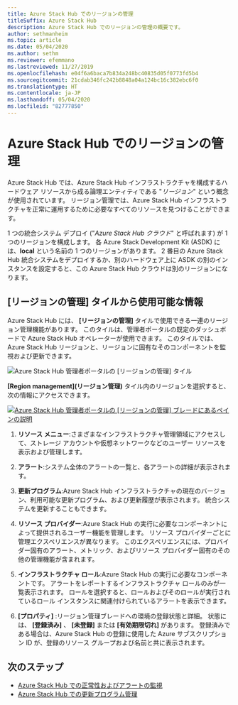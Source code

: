 ```yaml
---
title: Azure Stack Hub でのリージョンの管理
titleSuffix: Azure Stack Hub
description: Azure Stack Hub でのリージョンの管理の概要です。
author: sethmanheim
ms.topic: article
ms.date: 05/04/2020
ms.author: sethm
ms.reviewer: efemmano
ms.lastreviewed: 11/27/2019
ms.openlocfilehash: e04f6a6baca7b834a248bc40835d05f0773fd5b4
ms.sourcegitcommit: 21cdab346fc242b8848a04a124bc16c382ebc6f0
ms.translationtype: HT
ms.contentlocale: ja-JP
ms.lasthandoff: 05/04/2020
ms.locfileid: "82777850"
---
```

# <a name="region-management-in-azure-stack-hub"></a>Azure Stack Hub でのリージョンの管理

Azure Stack Hub では、Azure Stack Hub インフラストラクチャを構成するハードウェア リソースから成る論理エンティティである "*リージョン*" という概念が使用されています。 リージョン管理では、Azure Stack Hub インフラストラクチャを正常に運用するために必要なすべてのリソースを見つけることができます。

1 つの統合システム デプロイ ("*Azure Stack Hub クラウド*" と呼ばれます) が 1 つのリージョンを構成します。 各 Azure Stack Development Kit (ASDK) には、**local** という名前の 1 つのリージョンがあります。 2 番目の Azure Stack Hub 統合システムをデプロイするか、別のハードウェア上に ASDK の別のインスタンスを設定すると、この Azure Stack Hub クラウドは別のリージョンになります。

## <a name="information-available-through-the-region-management-tile"></a>[リージョンの管理] タイルから使用可能な情報

Azure Stack Hub には、 **[リージョンの管理]** タイルで使用できる一連のリージョン管理機能があります。 このタイルは、管理者ポータルの既定のダッシュボードで Azure Stack Hub オペレーターが使用できます。 このタイルでは、Azure Stack Hub リージョンと、リージョンに固有なそのコンポーネントを監視および更新できます。

![Azure Stack Hub 管理者ポータルの [リージョンの管理] タイル](media/azure-stack-region-management/image1.png)

**[Region management]\(リージョン管理\)** タイル内のリージョンを選択すると、次の情報にアクセスできます。

[![Azure Stack Hub 管理者ポータルの [リージョンの管理] ブレードにあるペインの説明](media/azure-stack-region-management/regionssm.png "Azure Stack Hub 管理者ポータルの [リージョンの管理] ブレード")](media/azure-stack-region-management/regions.png#lightbox)

1. **リソース メニュー**:さまざまなインフラストラクチャ管理領域にアクセスして、ストレージ アカウントや仮想ネットワークなどのユーザー リソースを表示および管理します。

2. **アラート**:システム全体のアラートの一覧と、各アラートの詳細が表示されます。

3. **更新プログラム**:Azure Stack Hub インフラストラクチャの現在のバージョン、利用可能な更新プログラム、および更新履歴が表示されます。 統合システムを更新することもできます。

4. **リソース プロバイダー**:Azure Stack Hub の実行に必要なコンポーネントによって提供されるユーザー機能を管理します。 リソース プロバイダーごとに管理エクスペリエンスが異なります。 このエクスペリエンスには、プロバイダー固有のアラート、メトリック、およびリソース プロバイダー固有のその他の管理機能が含まれます。

5. **インフラストラクチャ ロール**:Azure Stack Hub の実行に必要なコンポーネントです。 アラートをレポートするインフラストラクチャ ロールのみが一覧表示されます。 ロールを選択すると、ロールおよびそのロールが実行されているロール インスタンスに関連付けられているアラートを表示できます。

6. **[プロパティ]** :リージョン管理ブレードへの環境の登録状態と詳細。 状態には、 **[登録済み]** 、 **[未登録]** または **[有効期限切れ]** があります。 登録済みである場合は、Azure Stack Hub の登録に使用した Azure サブスクリプション ID が、登録のリソース グループおよび名前と共に表示されます。

## <a name="next-steps"></a>次のステップ

- [Azure Stack Hub での正常性およびアラートの監視](azure-stack-monitor-health.md)
- [Azure Stack Hub での更新プログラム管理](azure-stack-updates.md)
